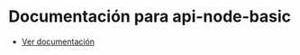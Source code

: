 # Documentación para api-node-basic

- [Ver documentación](https://josuedor.github.io/api-node-basic/)
